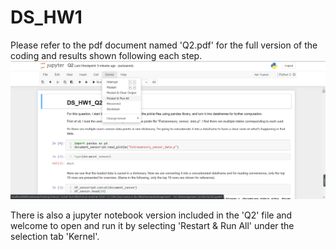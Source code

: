# DS_HW1

Please refer to the pdf document named 'Q2.pdf' for the full version of the coding and results shown following each step.
![image](https://github.com/HujiAnni/DS_HW1/blob/main/reference_Q2.png)


There is also a jupyter notebook version included in the 'Q2' file and welcome to open and run it by selecting 'Restart & Run All' under the selection tab 'Kernel'. 
